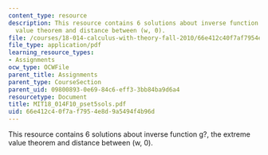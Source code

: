 ```yaml
---
content_type: resource
description: This resource contains 6 solutions about inverse function g?, the extreme
  value theorem and distance between (w, 0).
file: /courses/18-014-calculus-with-theory-fall-2010/66e412c40f7af7954e8d9a5494f4b96d_MIT18_014F10_pset5sols.pdf
file_type: application/pdf
learning_resource_types:
- Assignments
ocw_type: OCWFile
parent_title: Assignments
parent_type: CourseSection
parent_uid: 09800893-0e69-84c6-eff3-3bb84ba9d6a4
resourcetype: Document
title: MIT18_014F10_pset5sols.pdf
uid: 66e412c4-0f7a-f795-4e8d-9a5494f4b96d
---
```

This resource contains 6 solutions about inverse function g?, the extreme value theorem and distance between (w, 0).

